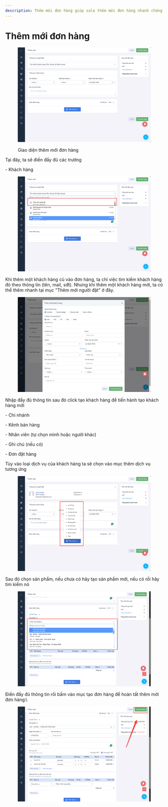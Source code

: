 ```yaml
---
description: Thêm mới đơn hàng giúp sale thêm mới đơn hàng nhanh chóng
---
```


# Thêm mới đơn hàng

<figure><img src="../../.gitbook/assets/image (22).png" alt=""><figcaption><p>Giao diện thêm mới đơn hàng</p></figcaption></figure>

Tại đây, ta sẽ điền đầy đủ các trường

&#x20;\- Khách hàng

<figure><img src="../../.gitbook/assets/image (23).png" alt=""><figcaption></figcaption></figure>

Khi thêm một khách hàng cũ vào đơn hàng, ta chỉ việc tìm kiếm khách hàng đó theo thông tin (tên, mail, sđt). Nhưng khi thêm một khách hàng mới, ta có thể thêm nhanh tại mục "Thêm mới người đặt" ở đây.

<figure><img src="../../.gitbook/assets/image (24).png" alt=""><figcaption></figcaption></figure>

Nhập đầy đủ thông tin sau đó click tạo khách hàng để tiến hành tạo khách hàng mới

&#x20;\- Chi nhánh

&#x20;\- Kênh bán hàng

&#x20;\- Nhân viên (tự chọn mình hoặc người khác)

&#x20;\- Ghi chú (nếu có)

&#x20;\- Đơn đặt hàng

Tùy vào loại dịch vụ của khách hàng ta sẽ chọn vào mục thêm dịch vụ tương ứng&#x20;

<figure><img src="../../.gitbook/assets/image (25).png" alt=""><figcaption></figcaption></figure>

Sau đó chọn sản phẩm, nếu chưa có hãy tạo sản phẩm mới, nếu có rồi hãy tìm kiếm nó&#x20;

<figure><img src="../../.gitbook/assets/image (26).png" alt=""><figcaption></figcaption></figure>

Điền đầy đủ thông tin rồi bấm vào mục tạo đơn hàng để hoàn tất thêm mới đơn hàng:\


<figure><img src="../../.gitbook/assets/image (27).png" alt=""><figcaption></figcaption></figure>
